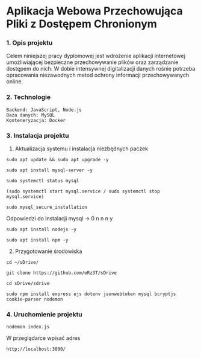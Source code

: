 # Aplikacja Webowa Przechowująca Pliki z Dostępem Chronionym

### 1. Opis projektu

Celem niniejszej pracy dyplomowej jest  wdrożenie aplikacji internetowej umożliwiającej bezpieczne przechowywanie plików oraz zarządzanie dostępem do nich. W dobie intensywnej digitalizacji danych rośnie potrzeba opracowania niezawodnych metod ochrony informacji przechowywanych online.

### 2. Technologie
    Backend: JavaScript, Node.js
    Baza danych: MySQL
    Konteneryzacja: Docker

### 3. Instalacja projektu

1. Aktualizacja systemu i instalacja niezbędnych paczek

```
sudo apt update && sudo apt upgrade -y
```
```
sudo apt install mysql-server -y
```
```
sudo systemctl status mysql
```
```
(sudo systemctl start mysql.service / sudo systemctl stop mysql.service)
```
```
sudo mysql_secure_installation
```
Odpowiedzi do instalacji mysql -> 0 n n n y
```
sudo apt install nodejs -y
```
```
sudo apt install npm -y
```

2. Przygotowanie środowiska

```
cd ~/sDrive/

git clone https://github.com/eRz3T/sDrive
```
```
cd sDrive/sdrive

sudo npm install express ejs dotenv jsonwebtoken mysql bcryptjs cookie-parser nodemon
```
### 4. Uruchomienie projektu
```
nodemon index.js
```
W przeglądarce wpisać adres
```
http://localhost:3000/
```
